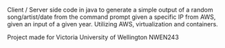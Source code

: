 Client / Server side code in java to generate a simple output of a random song/artist/date from the command prompt given a specific IP from AWS, given an input of a given year.
Utilizing AWS, virtualization and containers.

Project made for Victoria University of Wellington NWEN243

